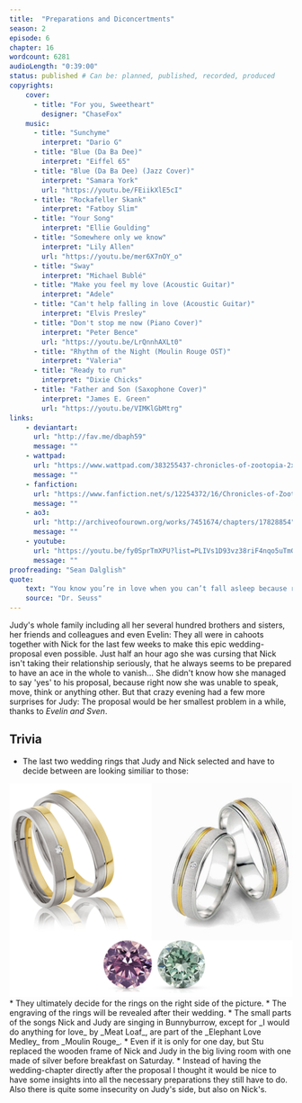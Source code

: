 ```yaml
---
title:  "Preparations and Diconcertments"
season: 2
episode: 6
chapter: 16
wordcount: 6281
audioLength: "0:39:00"
status: published # Can be: planned, published, recorded, produced
copyrights:
    cover:
      - title: "For you, Sweetheart"
        designer: "ChaseFox"
    music:
      - title: "Sunchyme"
        interpret: "Dario G"
      - title: "Blue (Da Ba Dee)"
        interpret: "Eiffel 65"
      - title: "Blue (Da Ba Dee) (Jazz Cover)"
        interpret: "Samara York"
        url: "https://youtu.be/FEiikXlE5cI"
      - title: "Rockafeller Skank"
        interpret: "Fatboy Slim"
      - title: "Your Song"
        interpret: "Ellie Goulding"
      - title: "Somewhere only we know"
        interpret: "Lily Allen"
        url: "https://youtu.be/mer6X7nOY_o"
      - title: "Sway"
        interpret: "Michael Bublé"
      - title: "Make you feel my love (Acoustic Guitar)"
        interpret: "Adele"
      - title: "Can't help falling in love (Acoustic Guitar)"
        interpret: "Elvis Presley"
      - title: "Don't stop me now (Piano Cover)"
        interpret: "Peter Bence"
        url: "https://youtu.be/LrQnnhAXLt0"
      - title: "Rhythm of the Night (Moulin Rouge OST)"
        interpret: "Valeria"
      - title: "Ready to run"
        interpret: "Dixie Chicks"
      - title: "Father and Son (Saxophone Cover)"
        interpret: "James E. Green"
        url: "https://youtu.be/VIMKlGbMtrg"
links:
    - deviantart:
      url: "http://fav.me/dbaph59"
      message: ""
    - wattpad:
      url: "https://www.wattpad.com/383255437-chronicles-of-zootopia-2x06-preparations-and"
      message: ""
    - fanfiction:
      url: "https://www.fanfiction.net/s/12254372/16/Chronicles-of-Zootopia"
      message: ""
    - ao3:
      url: "http://archiveofourown.org/works/7451674/chapters/17828854"
      message: ""
    - youtube:
      url: "https://youtu.be/fy0SprTmXPU?list=PLIVs1D93vz38riF4nqo5uTmGpoU1yWeko"
      message: ""
proofreading: "Sean Dalglish"
quote:
    text: "You know you’re in love when you can’t fall asleep because reality is finally better than your dreams."
    source: "Dr. Seuss"
---
```

Judy's whole family including all her several hundred brothers and sisters, her friends and colleagues and even Evelin: They all were in cahoots together with Nick for the last few weeks to make this epic wedding-proposal even possible. Just half an hour ago she was cursing that Nick isn't taking their relationship seriously, that he always seems to be prepared to have an ace in the whole to vanish...
She didn't know how she managed to say 'yes' to his proposal, because right now she was unable to speak, move, think or anything other. But that crazy evening had a few more surprises for Judy: The proposal would be her smallest problem in a while, thanks to _Evelin and Sven_.

## Trivia
 * The last two wedding rings that Judy and Nick selected and have to decide between are looking similiar to those:
 <img src="/assets/img/story/2x06-Wedding_Rings.png" />
 * They ultimately decide for the rings on the right side of the picture.
 * The engraving of the rings will be revealed after their wedding.
 * The small parts of the songs Nick and Judy are singing in Bunnyburrow, except for _I would do anything for love_ by _Meat Loaf_, are part of the _Elephant Love Medley_ from _Moulin Rouge_.
 * Even if it is only for one day, but Stu replaced the wooden frame of Nick and Judy in the big living room with one made of silver before breakfast on Saturday.
 * Instead of having the wedding-chapter directly after the proposal I thought it would be nice to have some insights into all the necessary preparations they still have to do. Also there is quite some insecurity on Judy's side, but also on Nick's.